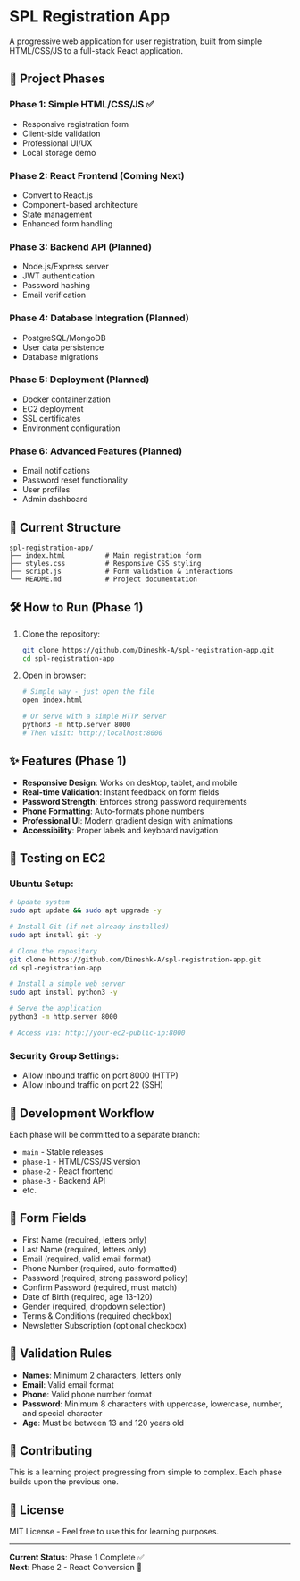 # SPL Registration App

A progressive web application for user registration, built from simple HTML/CSS/JS to a full-stack React application.

## 🚀 Project Phases

### Phase 1: Simple HTML/CSS/JS ✅
- Responsive registration form
- Client-side validation
- Professional UI/UX
- Local storage demo

### Phase 2: React Frontend (Coming Next)
- Convert to React.js
- Component-based architecture
- State management
- Enhanced form handling

### Phase 3: Backend API (Planned)
- Node.js/Express server
- JWT authentication
- Password hashing
- Email verification

### Phase 4: Database Integration (Planned)
- PostgreSQL/MongoDB
- User data persistence
- Database migrations

### Phase 5: Deployment (Planned)
- Docker containerization
- EC2 deployment
- SSL certificates
- Environment configuration

### Phase 6: Advanced Features (Planned)
- Email notifications
- Password reset functionality
- User profiles
- Admin dashboard

## 📁 Current Structure

```
spl-registration-app/
├── index.html          # Main registration form
├── styles.css          # Responsive CSS styling
├── script.js           # Form validation & interactions
└── README.md           # Project documentation
```

## 🛠️ How to Run (Phase 1)

1. Clone the repository:
   ```bash
   git clone https://github.com/Dineshk-A/spl-registration-app.git
   cd spl-registration-app
   ```

2. Open in browser:
   ```bash
   # Simple way - just open the file
   open index.html
   
   # Or serve with a simple HTTP server
   python3 -m http.server 8000
   # Then visit: http://localhost:8000
   ```

## ✨ Features (Phase 1)

- **Responsive Design**: Works on desktop, tablet, and mobile
- **Real-time Validation**: Instant feedback on form fields
- **Password Strength**: Enforces strong password requirements
- **Phone Formatting**: Auto-formats phone numbers
- **Professional UI**: Modern gradient design with animations
- **Accessibility**: Proper labels and keyboard navigation

## 🧪 Testing on EC2

### Ubuntu Setup:
```bash
# Update system
sudo apt update && sudo apt upgrade -y

# Install Git (if not already installed)
sudo apt install git -y

# Clone the repository
git clone https://github.com/Dineshk-A/spl-registration-app.git
cd spl-registration-app

# Install a simple web server
sudo apt install python3 -y

# Serve the application
python3 -m http.server 8000

# Access via: http://your-ec2-public-ip:8000
```

### Security Group Settings:
- Allow inbound traffic on port 8000 (HTTP)
- Allow inbound traffic on port 22 (SSH)

## 🔄 Development Workflow

Each phase will be committed to a separate branch:
- `main` - Stable releases
- `phase-1` - HTML/CSS/JS version
- `phase-2` - React frontend
- `phase-3` - Backend API
- etc.

## 📝 Form Fields

- First Name (required, letters only)
- Last Name (required, letters only)
- Email (required, valid email format)
- Phone Number (required, auto-formatted)
- Password (required, strong password policy)
- Confirm Password (required, must match)
- Date of Birth (required, age 13-120)
- Gender (required, dropdown selection)
- Terms & Conditions (required checkbox)
- Newsletter Subscription (optional checkbox)

## 🎯 Validation Rules

- **Names**: Minimum 2 characters, letters only
- **Email**: Valid email format
- **Phone**: Valid phone number format
- **Password**: Minimum 8 characters with uppercase, lowercase, number, and special character
- **Age**: Must be between 13 and 120 years old

## 🤝 Contributing

This is a learning project progressing from simple to complex. Each phase builds upon the previous one.

## 📄 License

MIT License - Feel free to use this for learning purposes.

---

**Current Status**: Phase 1 Complete ✅  
**Next**: Phase 2 - React Conversion 🚀
